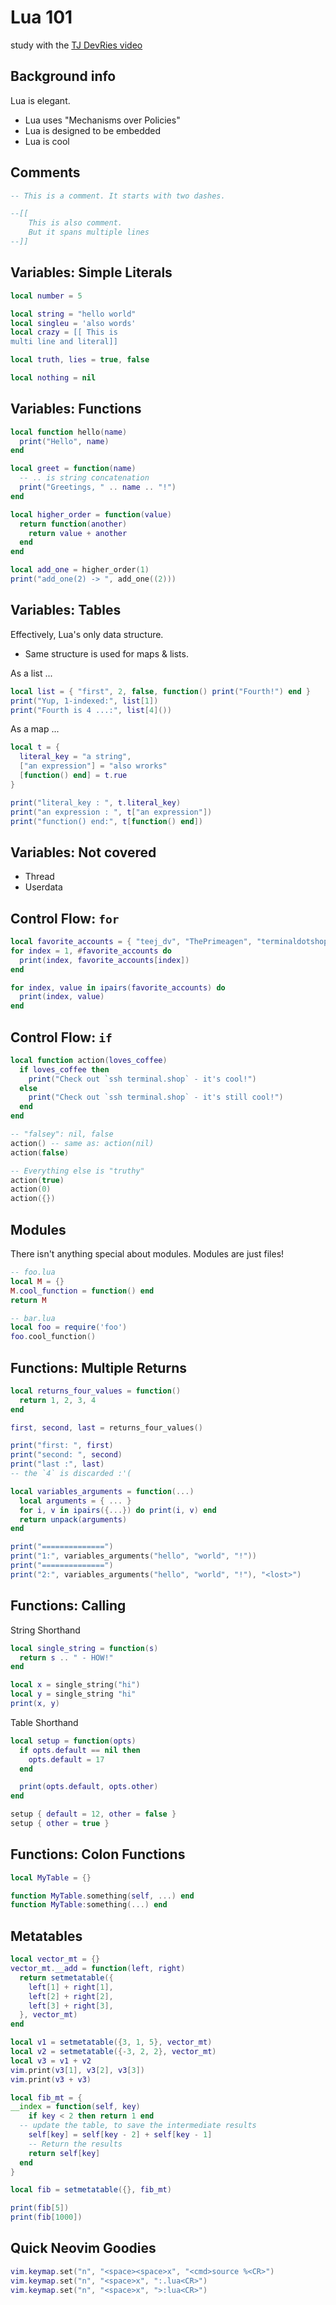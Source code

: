 # Lua 101

study with the [TJ DevRies video](https://www.youtube.com/watch?v=CuWfgiwI73Q&list=PLep05UYkc6wTyBe7kPjQFWVXTlhKeQejM&index=3&ab_channel=TJDeVries)

## Background info

Lua is elegant.

- Lua uses "Mechanisms over Policies"
- Lua is designed to be embedded
- Lua is cool

## Comments

```lua
-- This is a comment. It starts with two dashes.

--[[
    This is also comment.
    But it spans multiple lines
--]]

```

## Variables: Simple Literals

```lua
local number = 5

local string = "hello world"
local singleu = 'also words'
local crazy = [[ This is
multi line and literal]]

local truth, lies = true, false

local nothing = nil
```

## Variables: Functions

```lua
local function hello(name)
  print("Hello", name)
end

local greet = function(name)
  -- .. is string concatenation
  print("Greetings, " .. name .. "!")
end
```

```lua
local higher_order = function(value)
  return function(another)
    return value + another
  end
end

local add_one = higher_order(1)
print("add_one(2) -> ", add_one((2)))
```

## Variables: Tables

Effectively, Lua's only data structure.

- Same structure is used for maps & lists.

As a list ...

```lua
local list = { "first", 2, false, function() print("Fourth!") end }
print("Yup, 1-indexed:", list[1])
print("Fourth is 4 ...:", list[4]())
```

As a map ...

```lua
local t = {
  literal_key = "a string",
  ["an expression"] = "also wrorks"
  [function() end] = t.rue
}

print("literal_key : ", t.literal_key)
print("an expression : ", t["an expression"])
print("function() end:", t[function() end])
```

## Variables: Not covered

- Thread
- Userdata

## Control Flow: `for`

```lua e
local favorite_accounts = { "teej_dv", "ThePrimeagen", "terminaldotshop" }
for index = 1, #favorite_accounts do
  print(index, favorite_accounts[index])
end

for index, value in ipairs(favorite_accounts) do
  print(index, value)
end
```

## Control Flow: `if`

```lua
local function action(loves_coffee)
  if loves_coffee then
    print("Check out `ssh terminal.shop` - it's cool!")
  else
    print("Check out `ssh terminal.shop` - it's still cool!")
  end
end

-- "falsey": nil, false
action() -- same as: action(nil)
action(false)

-- Everything else is "truthy"
action(true)
action(0)
action({})
```

## Modules

There isn't anything special about modules.
Modules are just files!

```lua
-- foo.lua
local M = {}
M.cool_function = function() end
return M
```

```lua
-- bar.lua
local foo = require('foo')
foo.cool_function()
```

## Functions: Multiple Returns

```lua
local returns_four_values = function()
  return 1, 2, 3, 4
end

first, second, last = returns_four_values()

print("first: ", first)
print("second: ", second)
print("last :", last)
-- the `4` is discarded :'(
```

```lua
local variables_arguments = function(...)
  local arguments = { ... }
  for i, v in ipairs({...}) do print(i, v) end
  return unpack(arguments)
end

print("==============")
print("1:", variables_arguments("hello", "world", "!"))
print("==============")
print("2:", variables_arguments("hello", "world", "!"), "<lost>")
```

## Functions: Calling

String Shorthand

```lua
local single_string = function(s)
  return s .. " - HOW!"
end

local x = single_string("hi")
local y = single_string "hi"
print(x, y)
```

Table Shorthand

```lua
local setup = function(opts)
  if opts.default == nil then
    opts.default = 17
  end

  print(opts.default, opts.other)
end

setup { default = 12, other = false }
setup { other = true }
```

## Functions: Colon Functions

```lua
local MyTable = {}

function MyTable.something(self, ...) end
function MyTable:something(...) end
```

## Metatables

```lua
local vector_mt = {}
vector_mt.__add = function(left, right)
  return setmetatable({
    left[1] + right[1],
    left[2] + right[2],
    left[3] + right[3],
  }, vector_mt)
end

local v1 = setmetatable({3, 1, 5}, vector_mt)
local v2 = setmetatable({-3, 2, 2}, vector_mt)
local v3 = v1 + v2
vim.print(v3[1], v3[2], v3[3])
vim.print(v3 + v3)
```

```lua
local fib_mt = {
__index = function(self, key)
    if key < 2 then return 1 end
  -- update the table, to save the intermediate results
    self[key] = self[key - 2] + self[key - 1]
    -- Return the results
    return self[key]
  end
}

local fib = setmetatable({}, fib_mt)

print(fib[5])
print(fib[1000])
```

## Quick Neovim Goodies

```lua
vim.keymap.set("n", "<space><space>x", "<cmd>source %<CR>")
vim.keymap.set("n", "<space>x", ":.lua<CR>")
vim.keymap.set("n", "<space>x", ">:lua<CR>")
```
